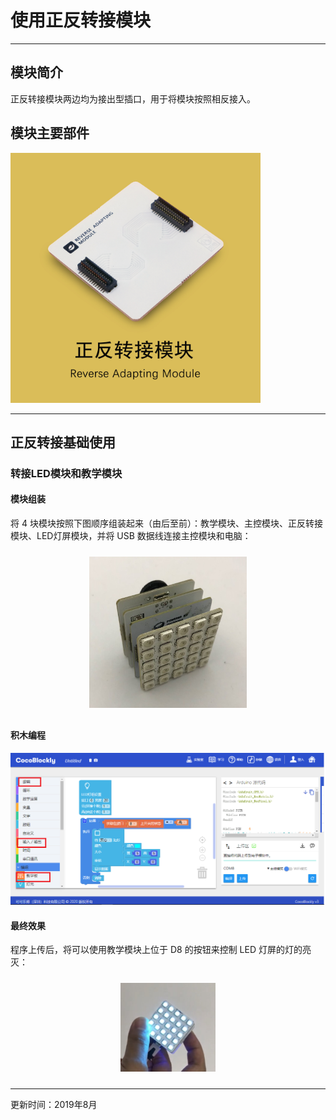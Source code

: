 # 使用正反转接模块

---

## 模块简介

正反转接模块两边均为接出型插口，用于将模块按照相反接入。

## 模块主要部件

<img src="../media/正反1_cn.jpg" width="400"/>

---

## 正反转接基础使用

### 转接LED模块和教学模块

#### 模块组装

将 4 块模块按照下图顺序组装起来（由后至前）：教学模块、主控模块、正反转接模块、LED灯屏模块，并将 USB 数据线连接主控模块和电脑：

<div style="padding: 10px 0 10px 0;text-align: center;"><img src="../media/正反_2.jpg" width="50%" /></div>

#### 积木编程

![](../media/正反4_cn.png)

#### 最终效果

程序上传后，将可以使用教学模块上位于 D8 的按钮来控制 LED 灯屏的灯的亮灭：

<div style="padding: 10px 0 10px 0;text-align: center;"><img src="../media/正反_5.jpg" width="30%" /></div>

---
更新时间：2019年8月
